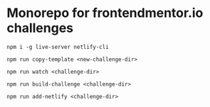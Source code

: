 # Monorepo for frontendmentor.io challenges

`npm i -g live-server netlify-cli`

`npm run copy-template <new-challenge-dir>`

`npm run watch <challenge-dir>`

`npm run build-challenge <challenge-dir>`

`npm run add-netlify <challenge-dir>`
